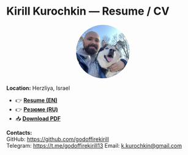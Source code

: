# Kirill Kurochkin — Resume / CV

<div align="center">
  <img src="https://github.com/godoffirekirill/cv-kirill-kurochkin/blob/main/assets/photo.jpeg" alt="Kirill Kurochkin" width="140" style="border-radius:50%;" />
</div>

**Location:** Herzliya, Israel

- 👉 **[Resume (EN)](./resume-en.md)**
- 👉 **[Резюме (RU)](./resume-ru.md)**
- 📥 **[Download PDF](./resume.pdf)**

**Contacts:**  
GitHub: https://github.com/godoffirekirill  
Telegram: https://t.me/godoffirekirill13
Email: k.kurochkin@gmail.com

